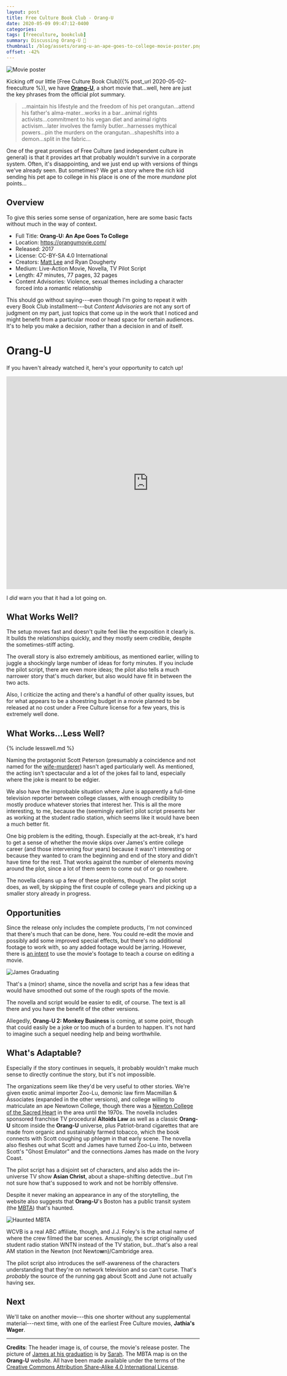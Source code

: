 ```yaml
---
layout: post
title: Free Culture Book Club - Orang-U
date: 2020-05-09 09:47:12-0400
categories:
tags: [freeculture, bookclub]
summary: Discussing Orang-U 🦧
thumbnail: /blog/assets/orang-u-an-ape-goes-to-college-movie-poster.png
offset: -42%
---
```


![Movie poster](/blog/assets/orang-u-an-ape-goes-to-college-movie-poster.png "Movie poster")

Kicking off our little [Free Culture Book Club]({% post_url 2020-05-02-freeculture %}), we have [**Orang-U**](https://orangumovie.com/), a short movie that...well, here are just the key phrases from the official plot summary.

 > ...maintain his lifestyle and the freedom of his pet orangutan...attend his father's alma-mater...works in a bar...animal rights activists...commitment to his vegan diet and animal rights activism...later involves the family butler...harnesses mythical powers...pin the murders on the orangutan...shapeshifts into a demon...split in the fabric...

One of the great promises of Free Culture (and independent culture in general) is that it provides art that probably wouldn't survive in a corporate system.  Often, it's disappointing, and we just end up with versions of things we've already seen.  But sometimes?  We get a story where the rich kid sending his pet ape to college in his place is one of the more *mundane* plot points...

## Overview

To give this series some sense of organization, here are some basic facts without much in the way of context.

 * Full Title:  **Orang-U: An Ape Goes To College**
 * Location:  <https://orangumovie.com/>
 * Released:  2017
 * License:  CC-BY-SA 4.0 International
 * Creators:  [Matt Lee](https://mat.tl/) and Ryan Dougherty
 * Medium:  Live-Action Movie, Novella, TV Pilot Script
 * Length:  47 minutes, 77 pages, 32 pages
 * Content Advisories:  Violence, sexual themes including a character forced into a romantic relationship

This should go without saying---even though I'm going to repeat it with every Book Club installment---but *Content Advisories* are not any sort of judgment on my part, just topics that come up in the work that I noticed and might benefit from a particular mood or head space for certain audiences.  It's to help you make a decision, rather than a decision in and of itself.

# Orang-U

If you haven't already watched it, here's your opportunity to catch up!

<iframe
  src="https://archive.org/embed/orangumovie"
  width="740"
  height="555"
  frameborder="0"
  webkitallowfullscreen="true"
  mozallowfullscreen="true"
  allowfullscreen
>
</iframe>

I *did* warn you that it had a lot going on.

## What Works Well?

The setup moves fast and doesn't quite feel like the exposition it clearly is.  It builds the relationships quickly, and they mostly seem credible, despite the sometimes-stiff acting.

The overall story is also extremely ambitious, as mentioned earlier, willing to juggle a shockingly large number of ideas for forty minutes.  If you include the pilot script, there are even more ideas; the pilot also tells a much narrower story that's much darker, but also would have fit in between the two acts.

Also, I criticize the acting and there's a handful of other quality issues, but for what appears to be a shoestring budget in a movie planned to be released at no cost under a Free Culture license for a few years, this is extremely well done.

## What Works...Less Well?

{% include lesswell.md %}

Naming the protagonist Scott Peterson (presumably a coincidence and not named for the [wife-murderer](https://en.wikipedia.org/wiki/Scott_Peterson)) hasn't aged particularly well.  As mentioned, the acting isn't spectacular and a lot of the jokes fail to land, especially where the joke is meant to be edgier.

We also have the improbable situation where June is apparently a full-time television reporter between college classes, with enough credibility to mostly produce whatever stories that interest her.  This is all the more interesting, to me, because the (seemingly earlier) pilot script presents her as working at the student radio station, which seems like it would have been a much better fit.

One big problem is the editing, though.  Especially at the act-break, it's hard to get a sense of whether the movie skips over James's entire college career (and those intervening four years) because it wasn't interesting or because they wanted to cram the beginning and end of the story and didn't have time for the rest.  That works against the number of elements moving around the plot, since a lot of them seem to come out of or go nowhere.

The novella cleans up a few of these problems, though.  The pilot script does, as well, by skipping the first couple of college years and picking up a smaller story already in progress.

## Opportunities

Since the release only includes the complete products, I'm not convinced that there's much that can be done, here.  You could re-edit the movie and possibly add some improved special effects, but there's no additional footage to work with, so any added footage would be jarring.  However, there is [an intent](https://monkeymovie.org/) to use the movie's footage to teach a course on editing a movie.

![James Graduating](/blog/assets/orang-u-james.png "James Graduating")

That's a (minor) shame, since the novella and script has a few ideas that would have smoothed out some of the rough spots of the movie.

The novella and script would be easier to edit, of course.  The text is all there and you have the benefit of the other versions.

Allegedly, **Orang-U 2: Monkey Business** is coming, at some point, though that could easily be a joke or too much of a burden to happen.  It's not hard to imagine such a sequel needing help and being worthwhile.

## What's Adaptable?

Especially if the story continues in sequels, it probably wouldn't make much sense to directly continue the story, but it's not impossible.

The organizations seem like they'd be very useful to other stories.  We're given exotic animal importer Zoo-Lu, demonic law firm Macmillan & Associates (expanded in the other versions), and college willing to matriculate an ape Newtown College, though there was a [Newton College of the Sacred Heart](https://en.wikipedia.org/wiki/Newton_College_of_the_Sacred_Heart) in the area until the 1970s.  The novella includes sponsored franchise TV procedural **Altoids Law** as well as a classic **Orang-U** sitcom inside the **Orang-U** universe, plus Patriot-brand cigarettes that are made from organic and sustainably farmed tobacco, which the book connects with Scott coughing up phlegm in that early scene.  The novella also fleshes out what Scott and James have turned Zoo-Lu into, between Scott's "Ghost Emulator" and the connections James has made on the Ivory Coast.

The pilot script has a disjoint set of characters, and also adds the in-universe TV show **Asian Christ**, about a shape-shifting detective...but I'm not sure how that's supposed to work and not be horribly offensive.

Despite it never making an appearance in any of the storytelling, the website also suggests that **Orang-U**'s Boston has a public transit system (the [MBTA](https://en.wikipedia.org/wiki/Massachusetts_Bay_Transportation_Authority)) that's haunted.

![Haunted MBTA](/blog/assets/orang-u-mbta-med.png "Haunted MBTA")

WCVB is a real ABC affiliate, though, and J.J. Foley's is the actual name of where the crew filmed the bar scenes.  Amusingly, the script originally used student radio station WNTN instead of the TV station, but...that's also a real AM station in the Newton (not Newto**w**n)/Cambridge area.

The pilot script also introduces the self-awareness of the characters understanding that they're on network television and so can't curse.  That's *probably* the source of the running gag about Scott and June not actually having sex.

## Next

We'll take on another movie---this one shorter without any supplemental material---next time, with one of the earliest Free Culture movies, **Jathia's Wager**.

* * *

**Credits**:  The header image is, of course, the movie's release poster.  The picture of [James at his graduation](https://www.instagram.com/p/BfYphpoD0UQ/) is by [Sarah](https://www.instagram.com/taekwondogirl/).  The MBTA map is on the **Orang-U** website.  All have been made available under the terms of the [Creative Commons Attribution Share-Alike 4.0 International License](https://creativecommons.org/licenses/by-sa/4.0/).
